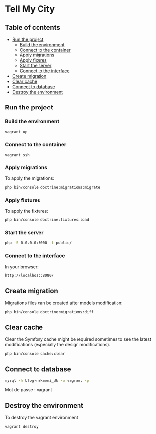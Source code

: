 # Tell My City

## Table of contents
 * [Run the project](#run-the-project)
    - [Build the environment](#build-the-environment)
    - [Connect to the container](#connect-to-the-container)
    - [Apply migrations](#apply-migrations)
    - [Apply fixures](#apply-fixtures)
    - [Start the server](#start-the-server)
    - [Connect to the interface](#connect-to-the-interface)
 * [Create migration](#create-migration)
 * [Clear cache](#clear-cache)
 * [Connect to database](#connect-to-database)
 * [Destroy the environment](#destroy-the-environment)

## Run the project

### Build the environment

```sh
vagrant up
```

### Connect to the container

```sh
vagrant ssh
```

### Apply migrations

To apply the migrations:

```sh
php bin/console doctrine:migrations:migrate
```

### Apply fixtures

To apply the fixtures:

```sh
php bin/console doctrine:fixtures:load
```

### Start the server

```sh
php -S 0.0.0.0:8000 -t public/
```

### Connect to the interface

In your browser:

```sh
http://localhost:8080/
```

## Create migration

Migrations files can be created after models modification:

```sh
php bin/console doctrine:migrations:diff
```

## Clear cache

Clear the Symfony cache might be required sometimes to see the latest modifications
(especially the design modifications).

```sh
php bin/console cache:clear
```
## Connect to database

```sh
mysql -h blog-nakaoni_db -u vagrant -p
```

Mot de passe : vagrant

## Destroy the environment

To destroy the vagrant environment

```sh
vagrant destroy
```